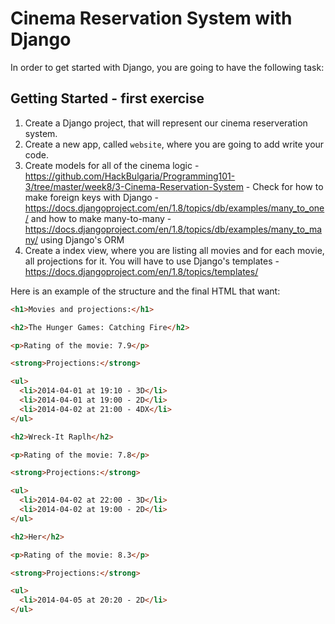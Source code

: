 # Cinema Reservation System with Django

In order to get started with Django, you are going to have the following task:

## Getting Started - first exercise

1. Create a Django project, that will represent our cinema reserveration system.
2. Create a new app, called `website`, where you are going to add write your code.
3. Create models for all of the cinema logic - https://github.com/HackBulgaria/Programming101-3/tree/master/week8/3-Cinema-Reservation-System - Check for how to make foreign keys with Django - https://docs.djangoproject.com/en/1.8/topics/db/examples/many_to_one/ and how to make many-to-many - https://docs.djangoproject.com/en/1.8/topics/db/examples/many_to_many/ using Django's ORM
4. Create a index view, where you are listing all movies and for each movie, all projections for it. You will have to use Django's templates - https://docs.djangoproject.com/en/1.8/topics/templates/


Here is an example of the structure and the final HTML that want:


```html
<h1>Movies and projections:</h1>

<h2>The Hunger Games: Catching Fire</h2>

<p>Rating of the movie: 7.9</p>

<strong>Projections:</strong>

<ul>
  <li>2014-04-01 at 19:10 - 3D</li>
  <li>2014-04-01 at 19:00 - 2D</li>
  <li>2014-04-02 at 21:00 - 4DX</li>
</ul>

<h2>Wreck-It Raplh</h2>

<p>Rating of the movie: 7.8</p>

<strong>Projections:</strong>

<ul>
  <li>2014-04-02 at 22:00 - 3D</li>
  <li>2014-04-02 at 19:00 - 2D</li>
</ul>

<h2>Her</h2>

<p>Rating of the movie: 8.3</p>

<strong>Projections:</strong>

<ul>
  <li>2014-04-05 at 20:20 - 2D</li>
</ul>

```
